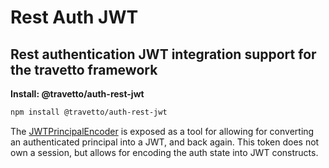<!-- This file was generated by @travetto/doc and should not be modified directly -->
<!-- Please modify https://github.com/travetto/travetto/tree/main/module/auth-rest-jwt/README.ts and execute "npx trv doc" to rebuild -->
# Rest Auth JWT
## Rest authentication JWT integration support for the travetto framework

**Install: @travetto/auth-rest-jwt**
```bash
npm install @travetto/auth-rest-jwt
```

The [JWTPrincipalEncoder](https://github.com/travetto/travetto/tree/main/module/auth-rest-jwt/src/principal-encoder.ts#L30) is exposed as a tool for allowing for converting an authenticated principal into a JWT, and back again.  This token does not own a session, but allows for encoding the auth state into JWT constructs.
